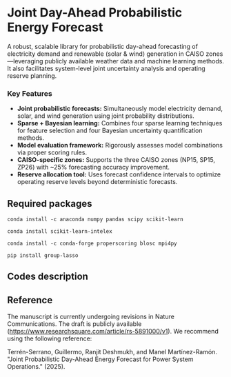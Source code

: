 # Joint Day-Ahead Probabilistic Energy Forecast

A robust, scalable library for probabilistic day-ahead forecasting of electricity demand and renewable (solar & wind) generation in CAISO zones—leveraging publicly available weather data and machine learning methods. It also facilitates system-level joint uncertainty analysis and operating reserve planning.

### Key Features
* **Joint probabilistic forecasts:** Simultaneously model electricity demand, solar, and wind generation using joint probability distributions.
* **Sparse + Bayesian learning:** Combines four sparse learning techniques for feature selection and four Bayesian uncertainty quantification methods.
* **Model evaluation framework:** Rigorously assesses model combinations via proper scoring rules.
* **CAISO-specific zones:** Supports the three CAISO zones (NP15, SP15, ZP26) with ~25% forecasting accuracy improvement.
* **Reserve allocation tool:** Uses forecast confidence intervals to optimize operating reserve levels beyond deterministic forecasts.

## Required packages

``conda install -c anaconda numpy pandas scipy scikit-learn`` 

``conda install scikit-learn-intelex``

``conda install -c conda-forge properscoring blosc mpi4py``

``pip install group-lasso``

## Codes description


## Reference

The manuscript is currently undergoing revisions in Nature Communications. The draft is publicly available (https://www.researchsquare.com/article/rs-5891000/v1). We recommend using the following reference:

Terrén-Serrano, Guillermo, Ranjit Deshmukh, and Manel Martínez-Ramón. "Joint Probabilistic Day-Ahead Energy Forecast for Power System Operations." (2025).

